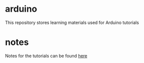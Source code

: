 # arduino
This repository stores learning materials used for Arduino tutorials

# notes
Notes for the tutorials can be found [here](docs/tutorials.md)
